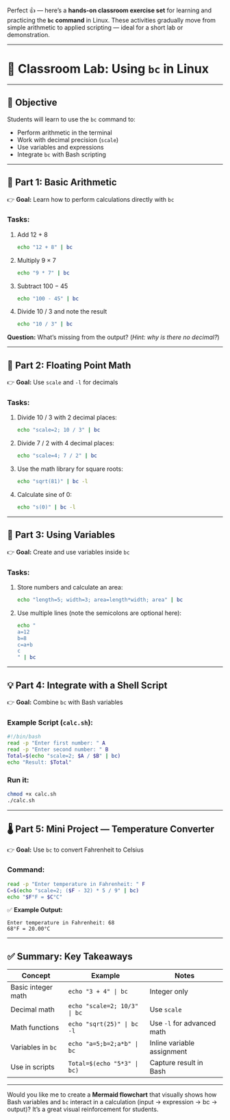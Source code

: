 Perfect 👍 — here’s a **hands-on classroom exercise set** for learning and practicing the **`bc` command** in Linux.
These activities gradually move from simple arithmetic to applied scripting — ideal for a short lab or demonstration.

---

# 🧮 **Classroom Lab: Using `bc` in Linux**

---

## **🧩 Objective**

Students will learn to use the `bc` command to:

* Perform arithmetic in the terminal
* Work with decimal precision (`scale`)
* Use variables and expressions
* Integrate `bc` with Bash scripting

---

## **🧠 Part 1: Basic Arithmetic**

👉 **Goal:** Learn how to perform calculations directly with `bc`

### **Tasks:**

1. Add 12 + 8

   ```bash
   echo "12 + 8" | bc
   ```
2. Multiply 9 × 7

   ```bash
   echo "9 * 7" | bc
   ```
3. Subtract 100 − 45

   ```bash
   echo "100 - 45" | bc
   ```
4. Divide 10 / 3 and note the result

   ```bash
   echo "10 / 3" | bc
   ```

**Question:**
What’s missing from the output?
(*Hint: why is there no decimal?*)

---

## **🧮 Part 2: Floating Point Math**

👉 **Goal:** Use `scale` and `-l` for decimals

### **Tasks:**

1. Divide 10 / 3 with 2 decimal places:

   ```bash
   echo "scale=2; 10 / 3" | bc
   ```
2. Divide 7 / 2 with 4 decimal places:

   ```bash
   echo "scale=4; 7 / 2" | bc
   ```
3. Use the math library for square roots:

   ```bash
   echo "sqrt(81)" | bc -l
   ```
4. Calculate sine of 0:

   ```bash
   echo "s(0)" | bc -l
   ```

---

## **📏 Part 3: Using Variables**

👉 **Goal:** Create and use variables inside `bc`

### **Tasks:**

1. Store numbers and calculate an area:

   ```bash
   echo "length=5; width=3; area=length*width; area" | bc
   ```
2. Use multiple lines (note the semicolons are optional here):

   ```bash
   echo "
   a=12
   b=8
   c=a+b
   c
   " | bc
   ```

---

## **💡 Part 4: Integrate with a Shell Script**

👉 **Goal:** Combine `bc` with Bash variables

### **Example Script (`calc.sh`):**

```bash
#!/bin/bash
read -p "Enter first number: " A
read -p "Enter second number: " B
Total=$(echo "scale=2; $A / $B" | bc)
echo "Result: $Total"
```

### **Run it:**

```bash
chmod +x calc.sh
./calc.sh
```

---

## **🌡️ Part 5: Mini Project — Temperature Converter**

👉 **Goal:** Use `bc` to convert Fahrenheit to Celsius

### **Command:**

```bash
read -p "Enter temperature in Fahrenheit: " F
C=$(echo "scale=2; ($F - 32) * 5 / 9" | bc)
echo "$F°F = $C°C"
```

✅ **Example Output:**

```
Enter temperature in Fahrenheit: 68
68°F = 20.00°C
```

---

## ✅ **Summary: Key Takeaways**

| Concept            | Example                      | Notes                      |
| ------------------ | ---------------------------- | -------------------------- |
| Basic integer math | `echo "3 + 4" \| bc`         | Integer only               |
| Decimal math       | `echo "scale=2; 10/3" \| bc` | Use `scale`                |
| Math functions     | `echo "sqrt(25)" \| bc -l`   | Use `-l` for advanced math |
| Variables in `bc`  | `echo "a=5;b=2;a*b" \| bc`   | Inline variable assignment |
| Use in scripts     | `Total=$(echo "5*3" \| bc)`  | Capture result in Bash     |

---

Would you like me to create a **Mermaid flowchart** that visually shows how Bash variables and `bc` interact in a calculation (input → expression → bc → output)? It’s a great visual reinforcement for students.
